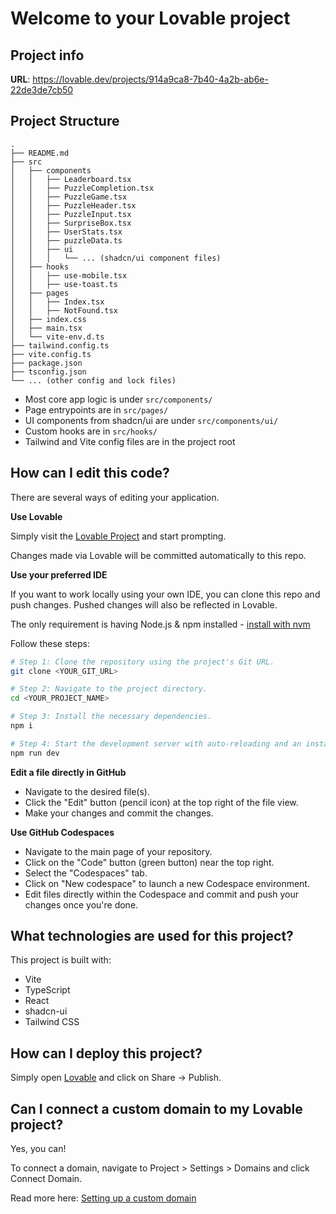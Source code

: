 
# Welcome to your Lovable project

## Project info

**URL**: https://lovable.dev/projects/914a9ca8-7b40-4a2b-ab6e-22de3de7cb50

## Project Structure

```
.
├── README.md
├── src
│   ├── components
│   │   ├── Leaderboard.tsx
│   │   ├── PuzzleCompletion.tsx
│   │   ├── PuzzleGame.tsx
│   │   ├── PuzzleHeader.tsx
│   │   ├── PuzzleInput.tsx
│   │   ├── SurpriseBox.tsx
│   │   ├── UserStats.tsx
│   │   ├── puzzleData.ts
│   │   ├── ui
│   │   │   └── ... (shadcn/ui component files)
│   ├── hooks
│   │   ├── use-mobile.tsx
│   │   ├── use-toast.ts
│   ├── pages
│   │   ├── Index.tsx
│   │   ├── NotFound.tsx
│   ├── index.css
│   ├── main.tsx
│   └── vite-env.d.ts
├── tailwind.config.ts
├── vite.config.ts
├── package.json
├── tsconfig.json
└── ... (other config and lock files)
```

- Most core app logic is under `src/components/`
- Page entrypoints are in `src/pages/`
- UI components from shadcn/ui are under `src/components/ui/`
- Custom hooks are in `src/hooks/`
- Tailwind and Vite config files are in the project root

## How can I edit this code?

There are several ways of editing your application.

**Use Lovable**

Simply visit the [Lovable Project](https://lovable.dev/projects/914a9ca8-7b40-4a2b-ab6e-22de3de7cb50) and start prompting.

Changes made via Lovable will be committed automatically to this repo.

**Use your preferred IDE**

If you want to work locally using your own IDE, you can clone this repo and push changes. Pushed changes will also be reflected in Lovable.

The only requirement is having Node.js & npm installed - [install with nvm](https://github.com/nvm-sh/nvm#installing-and-updating)

Follow these steps:

```sh
# Step 1: Clone the repository using the project's Git URL.
git clone <YOUR_GIT_URL>

# Step 2: Navigate to the project directory.
cd <YOUR_PROJECT_NAME>

# Step 3: Install the necessary dependencies.
npm i

# Step 4: Start the development server with auto-reloading and an instant preview.
npm run dev
```

**Edit a file directly in GitHub**

- Navigate to the desired file(s).
- Click the "Edit" button (pencil icon) at the top right of the file view.
- Make your changes and commit the changes.

**Use GitHub Codespaces**

- Navigate to the main page of your repository.
- Click on the "Code" button (green button) near the top right.
- Select the "Codespaces" tab.
- Click on "New codespace" to launch a new Codespace environment.
- Edit files directly within the Codespace and commit and push your changes once you're done.

## What technologies are used for this project?

This project is built with:

- Vite
- TypeScript
- React
- shadcn-ui
- Tailwind CSS

## How can I deploy this project?

Simply open [Lovable](https://lovable.dev/projects/914a9ca8-7b40-4a2b-ab6e-22de3de7cb50) and click on Share -> Publish.

## Can I connect a custom domain to my Lovable project?

Yes, you can!

To connect a domain, navigate to Project > Settings > Domains and click Connect Domain.

Read more here: [Setting up a custom domain](https://docs.lovable.dev/tips-tricks/custom-domain#step-by-step-guide)


